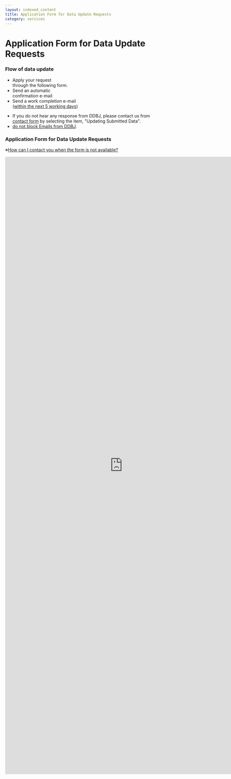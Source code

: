 ```yaml
---
layout: indexed_content
title: Application Form for Data Update Requests
category: services
---
```



# Application Form for Data Update Requests

### Flow of data update

  - Apply your request  
    through the following form.
  - Send an automatic  
    confirmation e-mail
  - Send a work completion e-mail  
    ([within the next 5 working days](/calendar-e.html))

<!-- end list -->

  - If you do not hear any response from DDBJ, please contact us from
    [contact form](/address-e.html) by selecting the item, "Updating
    Submitted Data".
  - [do not block Emails from DDBJ](/precautions-e.html).

### Application Form for Data Update Requests

※[How can I contact you when the form is not available?](/faq/en/index-e.html#data-update-request-form-not-displayed)

<!--<iframe src="https://docs.google.com/forms/d/e/1FAIpQLSdgkl8aSa6ZNpzQfUJRaM0r_ipF0DoOLqutjF1BAmM7PK5PQw/viewform?embedded=true" width="760" height="2000" frameborder="0" marginheight="0" marginwidth="0">読み込んでいます...</iframe>-->
<iframe src="https://docs.google.com/forms/d/e/1FAIpQLSdcMBbaxAD2gFRRgBLYJaRKVrPmr7Ctt42u9J22FErNuNqzSQ/viewform?embedded=true" width="760" height="2000" frameborder="0" marginheight="0" marginwidth="0">読み込んでいます...</iframe>
